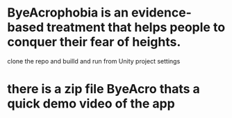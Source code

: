 # ByeAcrophobia is an evidence-based treatment that helps people to conquer their fear of heights.
 clone the repo and builld and run from Unity project settings 
 
 
# there is a zip file ByeAcro thats a quick demo video of the app 
